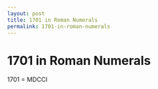 ```yaml
---
layout: post
title: 1701 in Roman Numerals
permalink: 1701-in-roman-numerals
---
```


# 1701 in Roman Numerals

1701 = MDCCI
